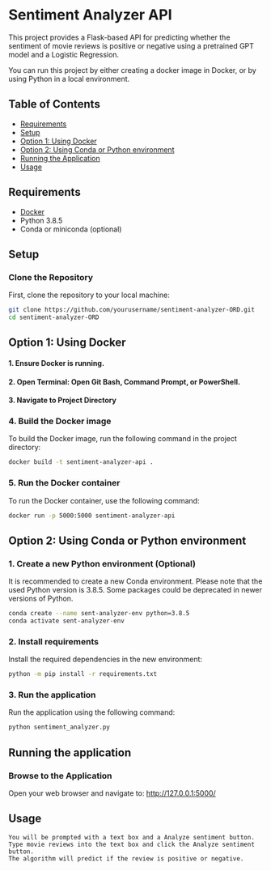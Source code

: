 # Sentiment Analyzer API

This project provides a Flask-based API for predicting whether the sentiment of movie reviews is positive or negative using a pretrained GPT model and a Logistic Regression.

You can run this project by either creating a docker image in Docker, or by using Python in a local environment. 

## Table of Contents
- [Requirements](#requirements)
- [Setup](#setup)
- [Option 1: Using Docker](#docker)
- [Option 2: Using Conda or Python environment](#conda)
- [Running the Application](#running-the-application)
- [Usage](#usage)

## Requirements
- [Docker](https://www.docker.com/products/docker-desktop)
- Python 3.8.5
- Conda or miniconda (optional)
  
## Setup

### Clone the Repository
First, clone the repository to your local machine:

```sh
git clone https://github.com/yourusername/sentiment-analyzer-ORD.git
cd sentiment-analyzer-ORD
```


## Option 1: Using Docker
#### 1. Ensure Docker is running.
#### 2. Open Terminal: Open Git Bash, Command Prompt, or PowerShell.
#### 3. Navigate to Project Directory
   

### 4. Build the Docker image
To build the Docker image, run the following command in the project directory:
```sh
docker build -t sentiment-analyzer-api .
```

### 5. Run the Docker container
To run the Docker container, use the following command:
```sh
docker run -p 5000:5000 sentiment-analyzer-api
```


## Option 2: Using Conda or Python environment
### 1. Create a new Python environment (Optional)
It is recommended to create a new Conda environment. Please note that the used Python version is 3.8.5. Some packages could be deprecated in newer versions of Python.

```sh
conda create --name sent-analyzer-env python=3.8.5
conda activate sent-analyzer-env
```
### 2. Install requirements
Install the required dependencies in the new environment:
```sh
python -m pip install -r requirements.txt
```
### 3. Run the application
Run the application using the following command:
```sh
python sentiment_analyzer.py
```

## Running the application
### Browse to the Application

Open your web browser and navigate to: http://127.0.0.1:5000/

## Usage

    You will be prompted with a text box and a Analyze sentiment button.
    Type movie reviews into the text box and click the Analyze sentiment button.
    The algorithm will predict if the review is positive or negative.


